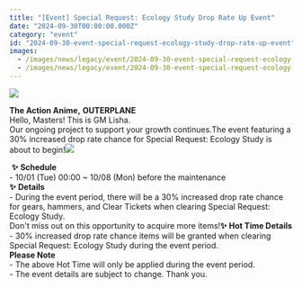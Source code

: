 ```yaml
---
title: "[Event] Special Request: Ecology Study Drop Rate Up Event"
date: "2024-09-30T00:00:00.000Z"
category: "event"
id: "2024-09-30-event-special-request-ecology-study-drop-rate-up-event"
images:
  - /images/news/legacy/event/2024-09-30-event-special-request-ecology-study-drop-rate-up-event/4ffd3f939d9c4ca79d854b4ee8a0d1a7.webp
  - /images/news/legacy/event/2024-09-30-event-special-request-ecology-study-drop-rate-up-event/ceb0f81126d74386b537086214329b4c.webp
---
```


![](/images/news/legacy/event/2024-09-30-event-special-request-ecology-study-drop-rate-up-event/4ffd3f939d9c4ca79d854b4ee8a0d1a7.webp)  

**The Action Anime,** **OUTERPLANE**  
Hello, Masters! This is GM Lisha.  
Our ongoing project to support your growth continues.The event featuring a 30% increased drop rate chance for Special Request: Ecology Study is about to begin!![](/images/news/legacy/event/2024-09-30-event-special-request-ecology-study-drop-rate-up-event/ceb0f81126d74386b537086214329b4c.webp)  
  
 **✨** **Schedule**  
\- 10/01 (Tue) 00:00 ~ 10/08 (Mon) before the maintenance  
**✨** **Details**  
\- During the event period, there will be a 30% increased drop rate chance for gears, hammers, and Clear Tickets when clearing Special Request: Ecology Study.  
Don't miss out on this opportunity to acquire more items!**✨** **Hot Time Details**  
\- 30% increased drop rate chance items will be granted when clearing Special Request: Ecology Study during the event period.  
**Please Note**  
\- The above Hot Time will only be applied during the event period.  
\- The event details are subject to change. Thank you.
